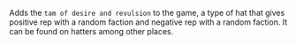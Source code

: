 Adds the `tam of desire and revulsion` to the game, a type of hat that gives positive rep with a random faction and negative rep with a random faction. It can be found on hatters among other places.
